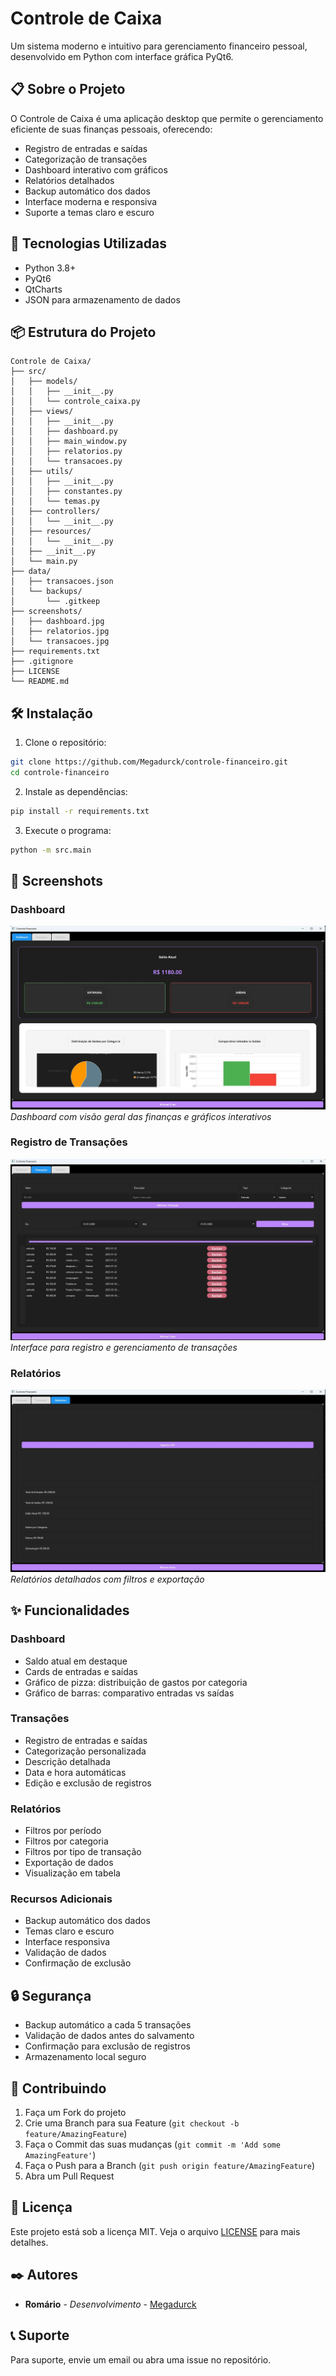 # Controle de Caixa

Um sistema moderno e intuitivo para gerenciamento financeiro pessoal, desenvolvido em Python com interface gráfica PyQt6.

## 📋 Sobre o Projeto

O Controle de Caixa é uma aplicação desktop que permite o gerenciamento eficiente de suas finanças pessoais, oferecendo:

- Registro de entradas e saídas
- Categorização de transações
- Dashboard interativo com gráficos
- Relatórios detalhados
- Backup automático dos dados
- Interface moderna e responsiva
- Suporte a temas claro e escuro

## 🚀 Tecnologias Utilizadas

- Python 3.8+
- PyQt6
- QtCharts
- JSON para armazenamento de dados

## 📦 Estrutura do Projeto

```
Controle de Caixa/
├── src/
│   ├── models/
│   │   ├── __init__.py
│   │   └── controle_caixa.py
│   ├── views/
│   │   ├── __init__.py
│   │   ├── dashboard.py
│   │   ├── main_window.py
│   │   ├── relatorios.py
│   │   └── transacoes.py
│   ├── utils/
│   │   ├── __init__.py
│   │   ├── constantes.py
│   │   └── temas.py
│   ├── controllers/
│   │   └── __init__.py
│   ├── resources/
│   │   └── __init__.py
│   ├── __init__.py
│   └── main.py
├── data/
│   ├── transacoes.json
│   └── backups/
│       └── .gitkeep
├── screenshots/
│   ├── dashboard.jpg
│   ├── relatorios.jpg
│   └── transacoes.jpg
├── requirements.txt
├── .gitignore
├── LICENSE
└── README.md
```

## 🛠️ Instalação

1. Clone o repositório:
```bash
git clone https://github.com/Megadurck/controle-financeiro.git
cd controle-financeiro
```

2. Instale as dependências:
```bash
pip install -r requirements.txt
```

3. Execute o programa:
```bash
python -m src.main
```

## 📸 Screenshots

### Dashboard
![Dashboard](screenshots/dashboard.jpg)
*Dashboard com visão geral das finanças e gráficos interativos*

### Registro de Transações
![Transações](screenshots/transacoes.jpg)
*Interface para registro e gerenciamento de transações*

### Relatórios
![Relatórios](screenshots/relatorios.jpg)
*Relatórios detalhados com filtros e exportação*

## ✨ Funcionalidades

### Dashboard
- Saldo atual em destaque
- Cards de entradas e saídas
- Gráfico de pizza: distribuição de gastos por categoria
- Gráfico de barras: comparativo entradas vs saídas

### Transações
- Registro de entradas e saídas
- Categorização personalizada
- Descrição detalhada
- Data e hora automáticas
- Edição e exclusão de registros

### Relatórios
- Filtros por período
- Filtros por categoria
- Filtros por tipo de transação
- Exportação de dados
- Visualização em tabela

### Recursos Adicionais
- Backup automático dos dados
- Temas claro e escuro
- Interface responsiva
- Validação de dados
- Confirmação de exclusão

## 🔒 Segurança

- Backup automático a cada 5 transações
- Validação de dados antes do salvamento
- Confirmação para exclusão de registros
- Armazenamento local seguro

## 🤝 Contribuindo

1. Faça um Fork do projeto
2. Crie uma Branch para sua Feature (`git checkout -b feature/AmazingFeature`)
3. Faça o Commit das suas mudanças (`git commit -m 'Add some AmazingFeature'`)
4. Faça o Push para a Branch (`git push origin feature/AmazingFeature`)
5. Abra um Pull Request

## 📝 Licença

Este projeto está sob a licença MIT. Veja o arquivo [LICENSE](LICENSE) para mais detalhes.

## ✒️ Autores

* **Romário** - *Desenvolvimento* - [Megadurck](https://github.com/Megadurck)

## 📞 Suporte

Para suporte, envie um email ou abra uma issue no repositório.
